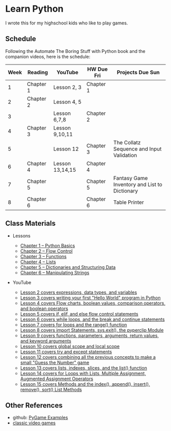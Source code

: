 # Learn Python

I wrote this for my highschool kids who like to play games.


## Schedule

Following the Automate The Boring Stuff with Python book and the companion videos, here is the schedule:

| Week | Reading   | YouTube           | HW Due Fri | Projects Due Sun
|------|-----------|-------------------|-----------|----------------------------------
| 1    | Chapter 1 | Lesson 2, 3       | Chapter 1 |
| 2    | Chapter 2 | Lesson 4, 5       |           |
| 3    |           | Lesson 6,7,8      | Chapter 2 |
| 4    | Chapter 3 | Lesson 9,10,11    |           |
| 5    |           | Lesson 12         | Chapter 3 | The Collatz Sequence and Input Validation 
| 6    | Chapter 4 | Lesson 13,14,15   | Chapter 4 |
| 7    | Chapter 5 |                   | Chapter 5 | Fantasy Game Inventory and List to Dictionary
| 8    | Chapter 6 |                   | Chapter 6 | Table Printer


## Class Materials

- Lessons
  - [Chapter 1 – Python Basics](https://automatetheboringstuff.com/2e/chapter1/)
  - [Chapter 2 – Flow Control](https://automatetheboringstuff.com/2e/chapter2/)
  - [Chapter 3 – Functions](https://automatetheboringstuff.com/2e/chapter3/)
  - [Chapter 4 – Lists](https://automatetheboringstuff.com/2e/chapter4/)
  - [Chapter 5 – Dictionaries and Structuring Data](https://automatetheboringstuff.com/2e/chapter5/)
  - [Chapter 6 – Manipulating Strings](https://automatetheboringstuff.com/2e/chapter6/)

- YouTube
  - [Lesson 2 covers expressions, data types, and variables](https://www.youtube.com/watch?v=7qHMXu99d88&list=PL0-84-yl1fUnRuXGFe_F7qSH1LEnn9LkW&index=2)
  - [Lesson 3 covers writing your first "Hello World" program in Python](https://www.youtube.com/watch?v=buMTH6ICnqk&list=PL0-84-yl1fUnRuXGFe_F7qSH1LEnn9LkW&index=3)
  - [Lesson 4 covers Flow charts, boolean values, comparison operators, and boolean operators](https://www.youtube.com/watch?v=buMTH6ICnqk&list=PL0-84-yl1fUnRuXGFe_F7qSH1LEnn9LkW&index=4)
  - [Lesson 5 covers if, elif, and else flow control statements](https://www.youtube.com/watch?v=buMTH6ICnqk&list=PL0-84-yl1fUnRuXGFe_F7qSH1LEnn9LkW&index=5)
  - [Lesson 6 covers while loops, and the break and continue statements](https://www.youtube.com/watch?v=buMTH6ICnqk&list=PL0-84-yl1fUnRuXGFe_F7qSH1LEnn9LkW&index=6)
  - [Lesson 7 covers for loops and the range() function](https://www.youtube.com/watch?v=buMTH6ICnqk&list=PL0-84-yl1fUnRuXGFe_F7qSH1LEnn9LkW&index=7)
  - [Lesson 8 covers import Statements, sys.exit(), the pyperclip Module](https://www.youtube.com/watch?v=buMTH6ICnqk&list=PL0-84-yl1fUnRuXGFe_F7qSH1LEnn9LkW&index=8)
  - [Lesson 9 covers functions, parameters, arguments, return values, and keyword arguments](https://www.youtube.com/watch?v=buMTH6ICnqk&list=PL0-84-yl1fUnRuXGFe_F7qSH1LEnn9LkW&index=9)
  - [Lesson 10 covers global scope and local scope](https://www.youtube.com/watch?v=buMTH6ICnqk&list=PL0-84-yl1fUnRuXGFe_F7qSH1LEnn9LkW&index=10)
  - [Lesson 11 covers try and except statements](https://www.youtube.com/watch?v=buMTH6ICnqk&list=PL0-84-yl1fUnRuXGFe_F7qSH1LEnn9LkW&index=11)
  - [Lesson 12 covers combining all the previous concepts to make a small "Guess the Number" game](https://www.youtube.com/watch?v=buMTH6ICnqk&list=PL0-84-yl1fUnRuXGFe_F7qSH1LEnn9LkW&index=12)
  - [Lesson 13 covers lists, indexes, slices, and the list() function](https://www.youtube.com/watch?v=buMTH6ICnqk&list=PL0-84-yl1fUnRuXGFe_F7qSH1LEnn9LkW&index=13)
  - [Lesson 14 covers for Loops with Lists, Multiple Assignment, Augmented Assignment Operators](https://www.youtube.com/watch?v=buMTH6ICnqk&list=PL0-84-yl1fUnRuXGFe_F7qSH1LEnn9LkW&index=14)
  - [Lesson 15 covers Methods and the index(), append(), insert(), remove(), sort() List Methods](https://www.youtube.com/watch?v=buMTH6ICnqk&list=PL0-84-yl1fUnRuXGFe_F7qSH1LEnn9LkW&index=15)

## Other References

- github: [PyGame Examples](https://github.com/Rabbid76/PyGameExamplesAndAnswers)
- [classic video games](http://www.classicgaming.cc)

